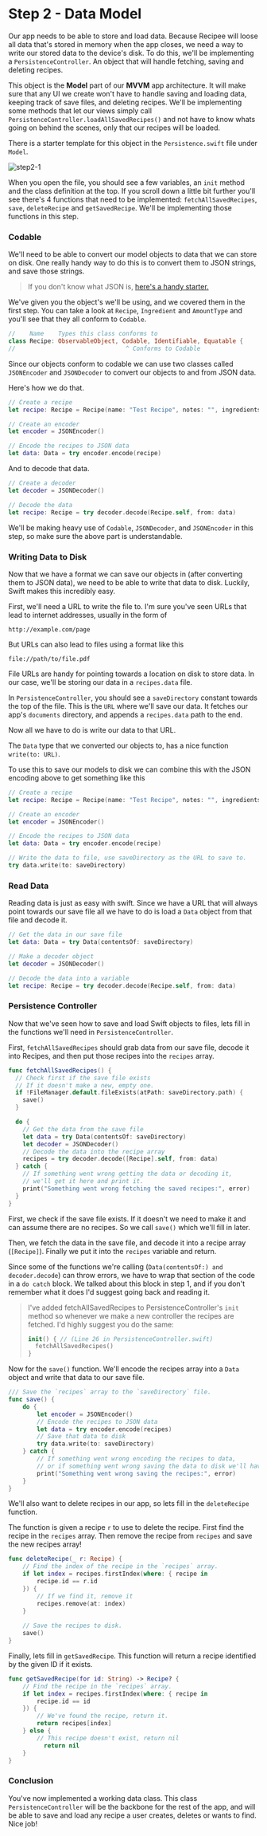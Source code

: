 # Step 2 - Data Model

Our app needs to be able to store and load data. Because Recipee will loose all data that's stored in memory when the app closes, we need a way to write our stored data to the device's disk. To do this, we'll be implementing a `PersistenceController`. An object that will handle fetching, saving and deleting recipes.



This object is the **Model** part of our **MVVM** app architecture. It will make sure that any UI we create won't have to handle saving and loading data, keeping track of save files, and deleting recipes. We'll be implementing some methods that let our views simply call `PersistenceController.loadAllSavedRecipes()` and not have to know whats going on behind the scenes, only that our recipes will be loaded.



There is a starter template for this object in the `Persistence.swift` file under `Model`.

![step2-1](../Screenshots/step2-1.png)

When you open the file, you should see a few variables, an `init` method and the class definition at the top. If you scroll down a little bit further you'll see there's 4 functions that need to be implemented: `fetchAllSavedRecipes`, `save`, `deleteRecipe` and `getSavedRecipe`. We'll be implementing those functions in this step.

### Codable

We'll need to be able to convert our model objects to data that we can store on disk. One really handy way to do this is to convert them to JSON strings, and save those strings. 

> If you don't know what JSON is, [here's a handy starter.](https://www.tutorialspoint.com/json/json_overview.htm)

We've given you the object's we'll be using, and we covered them in the first step. You can take a look at `Recipe`, `Ingredient` and `AmountType` and you'll see that they all conform to `Codable`.

```swift
//    Name    Types this class conforms to
class Recipe: ObservableObject, Codable, Identifiable, Equatable {
//                               ^ Conforms to Codable
```

Since our objects conform to codable we can use two classes called `JSONEncoder` and `JSONDecoder` to convert our objects to and from JSON data.

Here's how we do that.

```swift
// Create a recipe
let recipe: Recipe = Recipe(name: "Test Recipe", notes: "", ingredients: [])

// Create an encoder
let encoder = JSONEncoder()

// Encode the recipes to JSON data
let data: Data = try encoder.encode(recipe)
```

And to decode that data.

```swift
// Create a decoder
let decoder = JSONDecoder()

// Decode the data
let recipe: Recipe = try decoder.decode(Recipe.self, from: data)
```

We'll be making heavy use of `Codable`, `JSONDecoder`, and `JSONEncoder` in this step, so make sure the above part is understandable.

### Writing Data to Disk

Now that we have a format we can save our objects in (after converting them to JSON data), we need to be able to write that data to disk. Luckily, Swift makes this incredibly easy.

First, we'll need a URL to write the file to. I'm sure you've seen URLs that lead to internet addresses, usually in the form of

```
http://example.com/page
```

But URLs can also lead to files using a format like this

```
file://path/to/file.pdf
```

File URLs are handy for pointing towards a location on disk to store data. In our case, we'll be storing our data in a `recipes.data` file. 

In `PersistenceController`, you should see a `saveDirectory` constant towards the top of the file. This is the `URL` where we'll save our data. It fetches our app's `documents` directory, and appends a `recipes.data` path to the end.

Now all we have to do is write our data to that URL.

The `Data` type that we converted our objects to, has a nice function `write(to: URL)`.

To use this to save our models to disk we can combine this with the JSON encoding above to get something like this

```swift
// Create a recipe
let recipe: Recipe = Recipe(name: "Test Recipe", notes: "", ingredients: [])

// Create an encoder
let encoder = JSONEncoder()

// Encode the recipes to JSON data
let data: Data = try encoder.encode(recipe)

// Write the data to file, use saveDirectory as the URL to save to.
try data.write(to: saveDirectory)
```

### Read Data

Reading data is just as easy with swift. Since we have a URL that will always point towards our save file all we have to do is load a `Data` object from that file and decode it.

```swift
// Get the data in our save file
let data: Data = try Data(contentsOf: saveDirectory)

// Make a decoder object
let decoder = JSONDecoder()

// Decode the data into a variable
let recipe: Recipe = try decoder.decode(Recipe.self, from: data)
```

### Persistence Controller

Now that we've seen how to save and load Swift objects to files, lets fill in the functions we'll need in `PersistenceController`.

First, `fetchAllSavedRecipes` should grab data from our save file, decode it into Recipes, and then put those recipes into the `recipes` array.

```swift
func fetchAllSavedRecipes() {
  // Check first if the save file exists
  // If it doesn't make a new, empty one.
  if !FileManager.default.fileExists(atPath: saveDirectory.path) {
    save()
  }

  do {
    // Get the data from the save file
    let data = try Data(contentsOf: saveDirectory)
    let decoder = JSONDecoder()
    // Decode the data into the recipe array
    recipes = try decoder.decode([Recipe].self, from: data)
  } catch {
    // If something went wrong getting the data or decoding it,
    // we'll get it here and print it.
    print("Something went wrong fetching the saved recipes:", error)
  }
}
```

First, we check if the save file exists. If it doesn't we need to make it and can assume there are no recipes. So we call `save()` which we'll fill in later.

Then, we fetch the data in the save file, and decode it into a recipe array (`[Recipe]`). Finally we put it into the `recipes` variable and return.

Since some of the functions we're calling (`Data(contentsOf:) and decoder.decode`) can throw errors, we have to wrap that section of the code in a `do catch` block. We talked about this block in step 1, and if you don't remember what it does I'd suggest going back and reading it.

> I've added fetchAllSavedRecipes to PersistenceController's `init` method so whenever we make a new controller the recipes are fetched. I'd highly suggest you do the same:
>
> ```swift
> init() { // (Line 26 in PersistenceController.swift)
> 	fetchAllSavedRecipes()
> }
> ```



Now for the `save()` function. We'll encode the recipes array into a `Data` object and write that data to our save file.

```swift
/// Save the `recipes` array to the `saveDirectory` file.
func save() {
    do {
        let encoder = JSONEncoder()
        // Encode the recipes to JSON data
        let data = try encoder.encode(recipes)
        // Save that data to disk
        try data.write(to: saveDirectory)
    } catch {
        // If something went wrong encoding the recipes to data,
        // or if something went wrong saving the data to disk we'll have that error here.
        print("Something went wrong saving the recipes:", error)
    }
}
```



We'll also want to delete recipes in our app, so lets fill in the `deleteRecipe` function.

The function is given a recipe `r` to use to delete the recipe. First find the recipe in the `recipes` array. Then remove the recipe from `recipes` and save the new recipes array!

```swift
func deleteRecipe(_ r: Recipe) {
    // Find the index of the recipe in the `recipes` array.
    if let index = recipes.firstIndex(where: { recipe in
        recipe.id == r.id
    }) {
        // If we find it, remove it
        recipes.remove(at: index)
    }
    
    // Save the recipes to disk.
    save()
}
```



Finally, lets fill in `getSavedRecipe`. This function will return a recipe identified by the given ID if it exists.

```swift
func getSavedRecipe(for id: String) -> Recipe? {
  	// Find the recipe in the `recipes` array.
    if let index = recipes.firstIndex(where: { recipe in
        recipe.id == id
    }) {
        // We've found the recipe, return it.
        return recipes[index]
    } else {
        // This recipe doesn't exist, return nil
    	  return nil
    }
}
```



### Conclusion

You've now implemented a working data class. This class `PersistenceController` will be the backbone for the rest of the app, and will be able to save and load any recipe a user creates, deletes or wants to find. Nice job! 

